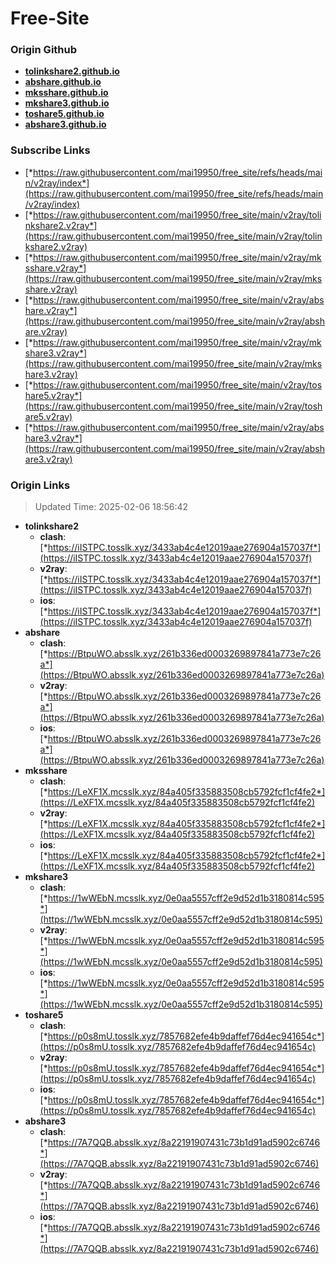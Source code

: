 # Free-Site

### Origin Github

- [**tolinkshare2.github.io**](https://github.com/tolinkshare2/tolinkshare2.github.io)
- [**abshare.github.io**](https://github.com/abshare/abshare.github.io)
- [**mksshare.github.io**](https://github.com/mksshare/mksshare.github.io)
- [**mkshare3.github.io**](https://github.com/mkshare3/mkshare3.github.io)
- [**toshare5.github.io**](https://github.com/toshare5/toshare5.github.io)
- [**abshare3.github.io**](https://github.com/abshare3/abshare3.github.io)

### Subscribe Links

- [*https://raw.githubusercontent.com/mai19950/free_site/refs/heads/main/v2ray/index*](https://raw.githubusercontent.com/mai19950/free_site/refs/heads/main/v2ray/index)
- [*https://raw.githubusercontent.com/mai19950/free_site/main/v2ray/tolinkshare2.v2ray*](https://raw.githubusercontent.com/mai19950/free_site/main/v2ray/tolinkshare2.v2ray)
- [*https://raw.githubusercontent.com/mai19950/free_site/main/v2ray/mksshare.v2ray*](https://raw.githubusercontent.com/mai19950/free_site/main/v2ray/mksshare.v2ray)
- [*https://raw.githubusercontent.com/mai19950/free_site/main/v2ray/abshare.v2ray*](https://raw.githubusercontent.com/mai19950/free_site/main/v2ray/abshare.v2ray)
- [*https://raw.githubusercontent.com/mai19950/free_site/main/v2ray/mkshare3.v2ray*](https://raw.githubusercontent.com/mai19950/free_site/main/v2ray/mkshare3.v2ray)
- [*https://raw.githubusercontent.com/mai19950/free_site/main/v2ray/toshare5.v2ray*](https://raw.githubusercontent.com/mai19950/free_site/main/v2ray/toshare5.v2ray)
- [*https://raw.githubusercontent.com/mai19950/free_site/main/v2ray/abshare3.v2ray*](https://raw.githubusercontent.com/mai19950/free_site/main/v2ray/abshare3.v2ray)

### Origin Links

> Updated Time: 2025-02-06 18:56:42

- **tolinkshare2**
  - **clash**: [*https://iISTPC.tosslk.xyz/3433ab4c4e12019aae276904a157037f*](https://iISTPC.tosslk.xyz/3433ab4c4e12019aae276904a157037f)
  - **v2ray**: [*https://iISTPC.tosslk.xyz/3433ab4c4e12019aae276904a157037f*](https://iISTPC.tosslk.xyz/3433ab4c4e12019aae276904a157037f)
  - **ios**: [*https://iISTPC.tosslk.xyz/3433ab4c4e12019aae276904a157037f*](https://iISTPC.tosslk.xyz/3433ab4c4e12019aae276904a157037f)
- **abshare**
  - **clash**: [*https://BtpuWO.absslk.xyz/261b336ed0003269897841a773e7c26a*](https://BtpuWO.absslk.xyz/261b336ed0003269897841a773e7c26a)
  - **v2ray**: [*https://BtpuWO.absslk.xyz/261b336ed0003269897841a773e7c26a*](https://BtpuWO.absslk.xyz/261b336ed0003269897841a773e7c26a)
  - **ios**: [*https://BtpuWO.absslk.xyz/261b336ed0003269897841a773e7c26a*](https://BtpuWO.absslk.xyz/261b336ed0003269897841a773e7c26a)
- **mksshare**
  - **clash**: [*https://LeXF1X.mcsslk.xyz/84a405f335883508cb5792fcf1cf4fe2*](https://LeXF1X.mcsslk.xyz/84a405f335883508cb5792fcf1cf4fe2)
  - **v2ray**: [*https://LeXF1X.mcsslk.xyz/84a405f335883508cb5792fcf1cf4fe2*](https://LeXF1X.mcsslk.xyz/84a405f335883508cb5792fcf1cf4fe2)
  - **ios**: [*https://LeXF1X.mcsslk.xyz/84a405f335883508cb5792fcf1cf4fe2*](https://LeXF1X.mcsslk.xyz/84a405f335883508cb5792fcf1cf4fe2)
- **mkshare3**
  - **clash**: [*https://1wWEbN.mcsslk.xyz/0e0aa5557cff2e9d52d1b3180814c595*](https://1wWEbN.mcsslk.xyz/0e0aa5557cff2e9d52d1b3180814c595)
  - **v2ray**: [*https://1wWEbN.mcsslk.xyz/0e0aa5557cff2e9d52d1b3180814c595*](https://1wWEbN.mcsslk.xyz/0e0aa5557cff2e9d52d1b3180814c595)
  - **ios**: [*https://1wWEbN.mcsslk.xyz/0e0aa5557cff2e9d52d1b3180814c595*](https://1wWEbN.mcsslk.xyz/0e0aa5557cff2e9d52d1b3180814c595)
- **toshare5**
  - **clash**: [*https://p0s8mU.tosslk.xyz/7857682efe4b9daffef76d4ec941654c*](https://p0s8mU.tosslk.xyz/7857682efe4b9daffef76d4ec941654c)
  - **v2ray**: [*https://p0s8mU.tosslk.xyz/7857682efe4b9daffef76d4ec941654c*](https://p0s8mU.tosslk.xyz/7857682efe4b9daffef76d4ec941654c)
  - **ios**: [*https://p0s8mU.tosslk.xyz/7857682efe4b9daffef76d4ec941654c*](https://p0s8mU.tosslk.xyz/7857682efe4b9daffef76d4ec941654c)
- **abshare3**
  - **clash**: [*https://7A7QQB.absslk.xyz/8a22191907431c73b1d91ad5902c6746*](https://7A7QQB.absslk.xyz/8a22191907431c73b1d91ad5902c6746)
  - **v2ray**: [*https://7A7QQB.absslk.xyz/8a22191907431c73b1d91ad5902c6746*](https://7A7QQB.absslk.xyz/8a22191907431c73b1d91ad5902c6746)
  - **ios**: [*https://7A7QQB.absslk.xyz/8a22191907431c73b1d91ad5902c6746*](https://7A7QQB.absslk.xyz/8a22191907431c73b1d91ad5902c6746)
